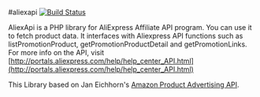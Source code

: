 #aliexapi
[![Build Status](https://travis-ci.org/clchangnet/aliexapi.svg?branch=master)](https://travis-ci.org/clchangnet/aliexapi)

AliexApi is a PHP library for AliExpress Affiliate API program. You can use it to fetch product data. It interfaces with Aliexpress API functions such as listPromotionProduct, getPromotionProductDetail and getPromotionLinks. For more info on the API, visit [http://portals.aliexpress.com/help/help_center_API.html](http://portals.aliexpress.com/help/help_center_API.html)

This Library based on Jan Eichhorn's [Amazon Product Advertising API](https://github.com/Exeu/apai-io). 



